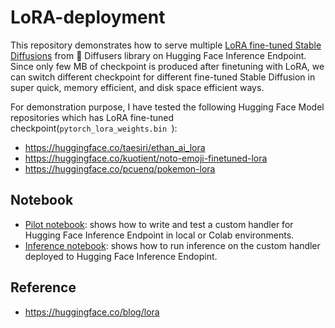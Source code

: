 # LoRA-deployment

This repository demonstrates how to serve multiple [LoRA fine-tuned Stable Diffusions](https://huggingface.co/blog/lora) from 🧨 Diffusers library on Hugging Face Inference Endpoint. Since only few MB of checkpoint is produced after finetuning with LoRA, we can switch different checkpoint for different fine-tuned Stable Diffusion in super quick, memory efficient, and disk space efficient ways.

For demonstration purpose, I have tested the following Hugging Face Model repositories which has LoRA fine-tuned checkpoint(`pytorch_lora_weights.bin
`):
- https://huggingface.co/taesiri/ethan_ai_lora
- https://huggingface.co/kuotient/noto-emoji-finetuned-lora
- https://huggingface.co/pcuenq/pokemon-lora

## Notebook

- [Pilot notebook](https://github.com/deep-diver/LoRA-deployment/blob/main/notebooks/pilot.ipynb): shows how to write and test a custom handler for Hugging Face Inference Endpoint in local or Colab environments.
- [Inference notebook](https://github.com/deep-diver/LoRA-deployment/blob/main/notebooks/inference.ipynb): shows how to run inference on the custom handler deployed to Hugging Face Inference Endopint.

## Reference
- https://huggingface.co/blog/lora
